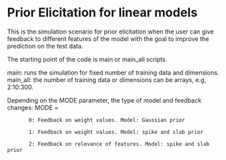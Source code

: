 # Prior Elicitation for linear models
This is the simulation scenario for prior elicitation when the user can give feedback to different features of the model with the goal to improve the prediction on the test data. 

The starting point of the code is main or main_all scripts.

main:
    runs the simulation for fixed number of training data and dimensions.
main_all: 
    the number of training data or dimensions can be arrays, e.g, 2:10:300.
    
Depending on the MODE parameter, the type of model and feedback changes:
           MODE = 
           
           0: Feedback on weight values. Model: Gaussian prior 
           
           1: Feedback on weight values. Model: spike and slab prior
           
           2: Feedback on relevance of features. Model: spike and slab prior
           

